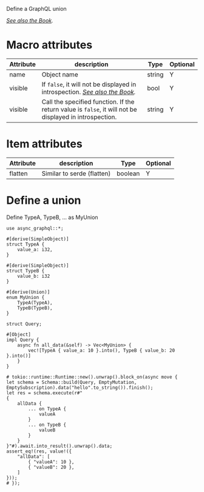Define a GraphQL union

_[See also the Book](https://async-graphql.github.io/async-graphql/en/define_union.html)._

# Macro attributes

| Attribute | description                                                                                                                                     | Type   | Optional |
| --------- | ----------------------------------------------------------------------------------------------------------------------------------------------- | ------ | -------- |
| name      | Object name                                                                                                                                     | string | Y        |
| visible   | If `false`, it will not be displayed in introspection. _[See also the Book](https://async-graphql.github.io/async-graphql/en/visibility.html)._ | bool   | Y        |
| visible   | Call the specified function. If the return value is `false`, it will not be displayed in introspection.                                         | string | Y        |

# Item attributes

| Attribute | description                | Type    | Optional |
| --------- | -------------------------- | ------- | -------- |
| flatten   | Similar to serde (flatten) | boolean | Y        |

# Define a union

Define TypeA, TypeB, ... as MyUnion

```rust, ignore
use async_graphql::*;

#[derive(SimpleObject)]
struct TypeA {
    value_a: i32,
}

#[derive(SimpleObject)]
struct TypeB {
    value_b: i32
}

#[derive(Union)]
enum MyUnion {
    TypeA(TypeA),
    TypeB(TypeB),
}

struct Query;

#[Object]
impl Query {
    async fn all_data(&self) -> Vec<MyUnion> {
        vec![TypeA { value_a: 10 }.into(), TypeB { value_b: 20 }.into()]
    }
}

# tokio::runtime::Runtime::new().unwrap().block_on(async move {
let schema = Schema::build(Query, EmptyMutation, EmptySubscription).data("hello".to_string()).finish();
let res = schema.execute(r#"
{
    allData {
        ... on TypeA {
            valueA
        }
        ... on TypeB {
            valueB
        }
    }
}"#).await.into_result().unwrap().data;
assert_eq!(res, value!({
    "allData": [
        { "valueA": 10 },
        { "valueB": 20 },
    ]
}));
# });
```
